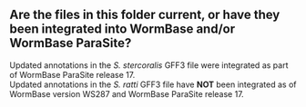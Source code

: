 ## Are the files in this folder current, or have they been integrated into WormBase and/or WormBase ParaSite?   

Updated annotations in the *S. stercoralis* GFF3 file were integrated as part of WormBase ParaSite release 17.  
Updated annotations in the *S. ratti* GFF3 file have **NOT** been integrated as of WormBase version WS287 and WormBase ParaSite release 17. 
